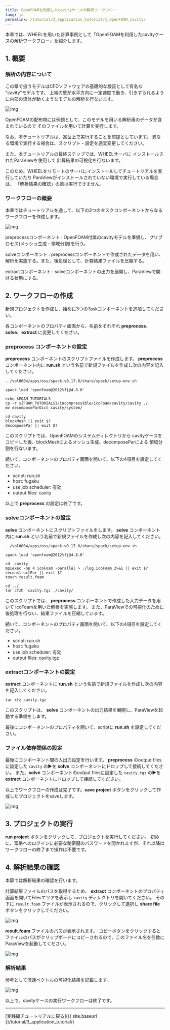 ```yaml
---
title: OpenFOAMを利用したcavityケースの解析ワークフロー
lang: ja
permalink: /tutorial/3_application_tutorial/1_OpenFOAM_cavity/
---
```

本章では、WHEELを用いた計算事例として「OpenFOAMを利用したcavityケースの解析ワークフロー」を紹介します。

## 1. 概要

### 解析の内容について
この章で扱うモデルはCFDソフトウェアの基礎的な検証として有名な "cavity"モデルです。
上端の壁が水平方向に一定速度で動き、引きずられるように内部の流体が動くようなモデルの解析を行ないます。

![img](./img/cavity.png "cavity")

OpenFOAMの配布物には例題として、このモデルを用いる解析用のデータが含まれているので
そのファイルを用いて計算を実行します。

なお、本チュートリアルは、富岳上で実行することを前提としています。
異なる環境で実行する場合は、スクリプト・設定を適宜変更してください。

また、本チュートリアルの最終ステップでは、WHEELサーバに
インストールされたParaViewを使用して
計算結果の可視化を行ないます。

このため、WHEELをリモートのサーバにインストールしてチュートリアルを実行していたり
ParaViewがインストールされていない環境で実行している場合は、
「解析結果の確認」の章は実行できません。

### ワークフローの概要

本章ではチュートリアルを通して、以下の3つのタスクコンポーネントからなるワークフローを作成します。

![img](./img/workflow.png "ワークフロー完成図")

preprocessコンポーネント
: OpenFOAM付属のcavityモデルを準備し、プリプロセス(メッシュ生成・領域分割)を行う。

solveコンポーネント
: preprocessコンポーネントで作成されたデータを用い、解析を実施する。また、後処理として、計算結果ファイルを圧縮する。

extractコンポーネント
: solveコンポーネントの出力を展開し、ParaViewで開ける状態にする。

## 2. ワークフローの作成
新規プロジェクトを作成し、始めに3つのTaskコンポーネントを追加してください。

各コンポーネントのプロパティ画面から、名前をそれぞれ __preprocess__、__solve__、__extract__ に変更してください。

### preprocess コンポーネントの設定
__preprocess__ コンポーネントのスクリプトファイルを作成します。
__preprocess__ コンポーネント内に __run.sh__  という名前で新規ファイルを作成し次の内容を記入してください。

```
. /vol0004/apps/oss/spack-v0.17.0/share/spack/setup-env.sh

spack load 'openfoam@2012%fj@4.8.0'

echo $FOAM_TUTORIALS
cp -r ${FOAM_TUTORIALS}/incompressible/icoFoam/cavity/cavity ./
mv decomposeParDict cavity/system/

cd cavity
blockMesh || exit $?
decomposePar || exit $?
```

このスクリプトでは、OpenFOAMのシステムディレクトリから
cavityケースをコピーした後、blockMeshによるメッシュ生成、decomposeParによる
領域分割を行ないます。

続いて、コンポーネントのプロパティ画面を開いて、以下の4項目を設定してください。

- script: run.sh
- host: fugaku
- use job scheduler: 有効
- output files: cavity

以上で __preprocess__ の設定は終了です。

### solveコンポーネントの設定
__solve__ コンポーネントにスクリプトファイルをします。
__solve__ コンポーネント内に __run.sh__  という名前で新規ファイルを作成し次の内容を記入してください。

```
. /vol0004/apps/oss/spack-v0.17.0/share/spack/setup-env.sh

spack load 'openfoam@2012%fj@4.8.0'

cd  cavity
mpiexec -np 4 icoFoam -parallel > ./log.icoFoam 2>&1 || exit $?
reconstructPar || exit $?
touch result.foam

cd ../
tar cfzh  cavity.tgz ./cavity/
```

このスクリプトでは、 __preprocess__ コンポーネントで作成した入力データを用いて
icoFoamを用いた解析を実施します。
また、ParaViewでの可視化のために後処理を行ない、結果ファイルを圧縮しています。

続いて、コンポーネントのプロパティ画面を開いて、以下の4項目を設定してください。

- script: run.sh
- host: fugaku
- use job scheduler: 有効
- output files: cavity.tgz

### extractコンポーネントの設定
__extract__ コンポーネントに
__run.sh__  という名前で新規ファイルを作成し次の内容を記入してください。

```
tar xfz cavity.tgz
```

このスクリプトは、 __solve__ コンポーネントの出力結果を展開し、ParaViewを起動する準備をします。

最後にコンポーネントのプロパティを開いて、scriptに __run.sh__ を設定してください。

### ファイル依存関係の設定
最後にコンポーネント間の入出力設定を行います。
__preprocess__ のoutput filesに設定した `cavity` の▶を __solve__ コンポーネントにドロップして接続してください。
また、__solve__ コンポーネントのoutput filesに設定した `cavity.tgz` の▶を __extract__ コンポーネントにドロップして接続してください。

以上でワークフローの作成は完了です。__save project__ ボタンをクリックして作成したプロジェクトをsaveします。

![img](./img/workflow.png "ワークフロー完成図")

## 3. プロジェクトの実行
__run project__ ボタンをクリックして、プロジェクトを実行してください。
初めに、富岳へのログインに必要な秘密鍵のパスワードを聞かれますが、それ以降はワークフローの終了まで操作は不要です。

## 4. 解析結果の確認

本節では解析結果の確認を行います。

計算結果ファイルのパスを取得するため、
__extract__ コンポーネントのプロパティ画面を開いてFilesエリアを表示し
`cavity` ディレクトリを開いてください。
その下に `result.foam` ファイルが表示されるので、クリックして選択し __share file__ ボタンをクリックしてください。

![img](./img/file_share_button.png "ファイル共有ボタン")

__result.foam__ ファイルのパスが表示されます。
コピーボタンをクリックするとファイルのパスがクリップボードにコピーされるので、このファイル名を引数にParaViewを起動してください。

![img](./img/file_share_dialog.png "ファイル共有ダイアログ")


### 解析結果

参考として流速ベクトルの可視化結果を記載します。

![img](./img/cavity_result.png "流速ベクトル")


以上で、cavityケースの実行ワークフローは終了です。

--------
[実践編チュートリアルに戻る]({{ site.baseurl }}/tutorial/3_application_tutorial/)
